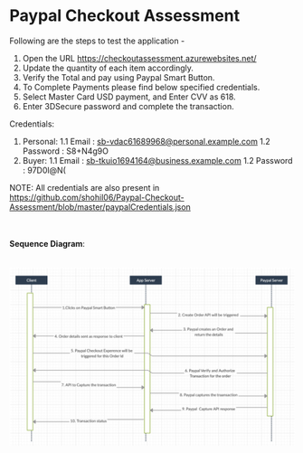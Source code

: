 # Paypal Checkout Assessment
<p>
Following are the steps to test the application -

1. Open the URL https://checkoutassessment.azurewebsites.net/
2. Update the quantity of each item accordingly.
3. Verify the Total and pay using Paypal Smart Button.
4. To Complete Payments please find below specified credentials.
5. Select Master Card USD payment, and Enter CVV as 618.
6. Enter 3DSecure password and complete the transaction.

Credentials:
1. Personal:
	1.1 Email : sb-vdac61689968@personal.example.com
    1.2 Password : S8+N4g9O
2. Buyer:
	1.1 Email : sb-tkuio1694164@business.example.com
	1.2 Password : 97D0l@N(

NOTE: All credentials are also present in https://github.com/shohil06/Paypal-Checkout-Assessment/blob/master/paypalCredentials.json
</p>


<br/><br/>
<b>Sequence Diagram</b>:
<br/><br/><br/>
![alt text](https://github.com/shohil06/Paypal-Checkout-Assessment/blob/master/Sequence%20Diagram.png)
